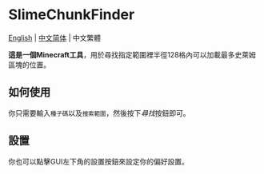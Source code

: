 # SlimeChunkFinder
[English](https://github.com/H4NGH01/SlimeChunkFinder/blob/master/README.md) | [中文简体](https://github.com/H4NGH01/SlimeChunkFinder/blob/master/README_ch_s.md) | 中文繁體

**這是一個Minecraft工具**，用於尋找指定範圍裡半徑128格內可以加載最多史萊姆區塊的位置。

## 如何使用
你只需要輸入`種子碼`以及`搜索範圍`，然後按下*尋找*按鈕即可。

## 設置
你也可以點擊GUI左下角的設置按鈕來設定你的偏好設置。
